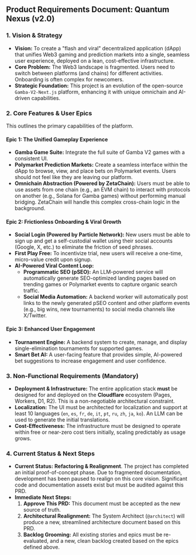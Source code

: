 ## Product Requirements Document: Quantum Nexus (v2.0)

### 1. Vision & Strategy

*   **Vision:** To create a "flash and viral" decentralized application (dApp) that unifies Web3 gaming and prediction markets into a single, seamless user experience, deployed on a lean, cost-effective infrastructure.
*   **Core Problem:** The Web3 landscape is fragmented. Users need to switch between platforms (and chains) for different activities. Onboarding is often complex for newcomers.
*   **Strategic Foundation:** This project is an evolution of the open-source `Gamba-V2-Next.js` platform, enhancing it with unique omnichain and AI-driven capabilities.

### 2. Core Features & User Epics

This outlines the primary capabilities of the platform.

#### **Epic 1: The Unified Gameplay Experience**
*   **Gamba Game Suite:** Integrate the full suite of Gamba V2 games with a consistent UI.
*   **Polymarket Prediction Markets:** Create a seamless interface within the dApp to browse, view, and place bets on Polymarket events. Users should not feel like they are leaving our platform.
*   **Omnichain Abstraction (Powered by ZetaChain):** Users must be able to use assets from one chain (e.g., an EVM chain) to interact with protocols on another (e.g., Solana for Gamba games) without performing manual bridging. ZetaChain will handle this complex cross-chain logic in the background.

#### **Epic 2: Frictionless Onboarding & Viral Growth**
*   **Social Login (Powered by Particle Network):** New users must be able to sign up and get a self-custodial wallet using their social accounts (Google, X, etc.) to eliminate the friction of seed phrases.
*   **First Play Free:** To incentivize trial, new users will receive a one-time, micro-value credit upon signup.
*   **AI-Powered Viral Content Loop:**
    *   **Programmatic SEO (pSEO):** An LLM-powered service will automatically generate SEO-optimized landing pages based on trending games or Polymarket events to capture organic search traffic.
    *   **Social Media Automation:** A backend worker will automatically post links to the newly generated pSEO content and other platform events (e.g., big wins, new tournaments) to social media channels like X/Twitter.

#### **Epic 3: Enhanced User Engagement**
*   **Tournament Engine:** A backend system to create, manage, and display single-elimination tournaments for supported games.
*   **Smart Bet AI:** A user-facing feature that provides simple, AI-powered bet suggestions to increase engagement and user confidence.

### 3. Non-Functional Requirements (Mandatory)

*   **Deployment & Infrastructure:** The entire application stack **must** be designed for and deployed on the **Cloudflare** ecosystem (Pages, Workers, D1, R2). This is a non-negotiable architectural constraint.
*   **Localization:** The UI must be architected for localization and support at least 10 languages (`en`, `es`, `fr`, `de`, `it`, `pt`, `ru`, `zh`, `ja`, `ko`). An LLM can be used to generate the initial translations.
*   **Cost-Effectiveness:** The infrastructure must be designed to operate within free or near-zero cost tiers initially, scaling predictably as usage grows.

### 4. Current Status & Next Steps

*   **Current Status:** **Refactoring & Realignment**. The project has completed an initial proof-of-concept phase. Due to fragmented documentation, development has been paused to realign on this core vision. Significant code and documentation assets exist but must be audited against this PRD.
*   **Immediate Next Steps:**
    1.  **Approve This PRD:** This document must be accepted as the new source of truth.
    2.  **Architectural Realignment:** The System Architect (`@architect`) will produce a new, streamlined architecture document based on this PRD.
    3.  **Backlog Grooming:** All existing stories and epics must be re-evaluated, and a new, clean backlog created based on the epics defined above.
